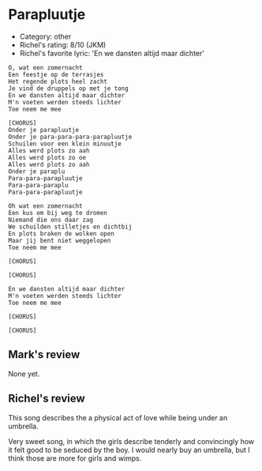 # Parapluutje

 * Category: other
 * Richel's rating: 8/10 (JKM)
 * Richel's favorite lyric: 'En we dansten altijd maar dichter'

```
O, wat een zomernacht
Een feestje op de terrasjes
Het regende plots heel zacht
Je vind de druppels op met je tong
En we dansten altijd maar dichter
M'n voeten werden steeds lichter
Toe neem me mee

[CHORUS]
Onder je parapluutje
Onder je para-para-para-parapluutje
Schuilen voor een klein minuutje
Alles werd plots zo aah
Alles werd plots zo oe
Alles werd plots zo aah
Onder je paraplu
Para-para-parapluutje
Para-para-paraplu
Para-para-parapluutje

Oh wat een zomernacht
Een kus om bij weg te dromen
Niemand die ons daar zag
We schuilden stilletjes en dichtbij
En plots braken de wolken open
Maar jij bent niet weggelopen
Toe neem me mee

[CHORUS]

[CHORUS]

En we dansten altijd maar dichter
M'n voeten werden steeds lichter
Toe neem me mee

[CHORUS]

[CHORUS]
```

## Mark's review

None yet.

## Richel's review

This song describes the a physical act of love while being under an umbrella.

Very sweet song, in which the girls describe tenderly and convincingly how
it felt good to be seduced by the boy. I would nearly buy an umbrella, but
I think those are more for girls and wimps.
